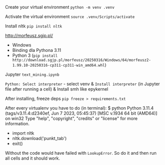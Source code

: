 Create your virtual environment
`python -m venv .venv`

Activate the virtual environment
`source .venv/Scripts/activate`

Install nltk
`pip install nltk`

http://morfeusz.sgjp.pl/
- Windows
- Binding dla Pythona 3.11
- Python 3
(`pip install http://download.sgjp.pl/morfeusz/20250316/Windows/64/morfeusz2-1.99.10-20250316-cp311-cp311-win_amd64.whl`)

Jupyter
`text_mining.ipynb`

`Python: Select interpreter` - select venv
& `Install interpreter` (in Jupyter file after running a cell)
& Install smh like epykernel

After installing, freeze deps
`pip freeze > requirements.txt`

After every virtualenv you have to do (in terminal):
$ python
Python 3.11.4 (tags/v3.11.4:d2340ef, Jun  7 2023, 05:45:37) [MSC v.1934 64 bit (AMD64)] on win32
Type "help", "copyright", "credits" or "license" for more information.
- import nltk
- nltk.download('punkt_tab')
- exit()

Without the code would have failed with `LookupError`. So do it and then run all cells and it should work.
